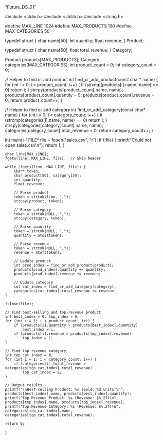 "Future_DS_01"



#include <stdio.h>
#include <stdlib.h>
#include <string.h>

#define MAX_LINE 1024
#define MAX_PRODUCTS 100
#define MAX_CATEGORIES 50

typedef struct {
    char name[50];
    int quantity;
    float revenue;
} Product;

typedef struct {
    char name[50];
    float total_revenue;
} Category;

Product products[MAX_PRODUCTS];
Category categories[MAX_CATEGORIES];
int product_count = 0;
int category_count = 0;

// Helper to find or add product
int find_or_add_product(const char* name) {
    for (int i = 0; i < product_count; i++) {
        if (strcmp(products[i].name, name) == 0)
            return i;
    }
    strcpy(products[product_count].name, name);
    products[product_count].quantity = 0;
    products[product_count].revenue = 0;
    return product_count++;
}

// Helper to find or add category
int find_or_add_category(const char* name) {
    for (int i = 0; i < category_count; i++) {
        if (strcmp(categories[i].name, name) == 0)
            return i;
    }
    strcpy(categories[category_count].name, name);
    categories[category_count].total_revenue = 0;
    return category_count++;
}

int main() {
    FILE* file = fopen("sales.csv", "r");
    if (!file) {
        printf("Could not open sales.csv\n");
        return 1;
    }

    char line[MAX_LINE];
    fgets(line, MAX_LINE, file);  // Skip header

    while (fgets(line, MAX_LINE, file)) {
        char* token;
        char product[50], category[50];
        int quantity;
        float revenue;

        // Parse product
        token = strtok(line, ",");
        strcpy(product, token);

        // Parse category
        token = strtok(NULL, ",");
        strcpy(category, token);

        // Parse quantity
        token = strtok(NULL, ",");
        quantity = atoi(token);

        // Parse revenue
        token = strtok(NULL, ",");
        revenue = atof(token);

        // Update product
        int prod_index = find_or_add_product(product);
        products[prod_index].quantity += quantity;
        products[prod_index].revenue += revenue;

        // Update category
        int cat_index = find_or_add_category(category);
        categories[cat_index].total_revenue += revenue;
    }

    fclose(file);

    // Find best-selling and top-revenue product
    int best_index = 0, top_index = 0;
    for (int i = 1; i < product_count; i++) {
        if (products[i].quantity > products[best_index].quantity)
            best_index = i;
        if (products[i].revenue > products[top_index].revenue)
            top_index = i;
    }

    // Find top revenue category
    int top_cat_index = 0;
    for (int i = 1; i < category_count; i++) {
        if (categories[i].total_revenue > categories[top_cat_index].total_revenue)
            top_cat_index = i;
    }

    // Output results
    printf("\nBest-selling Product: %s (Sold: %d units)\n", products[best_index].name, products[best_index].quantity);
    printf("Top Revenue Product: %s (Revenue: $%.2f)\n", products[top_index].name, products[top_index].revenue);
    printf("Top Revenue Category: %s (Revenue: $%.2f)\n", categories[top_cat_index].name, categories[top_cat_index].total_revenue);

    return 0;
}